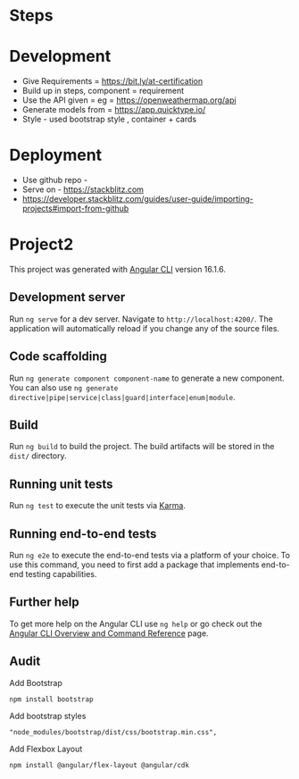 # Steps

# Development
  - Give Requirements = https://bit.ly/at-certification
  - Build up in steps, component = requirement
  - Use the API given = eg = https://openweathermap.org/api
  - Generate models from = https://app.quicktype.io/
  - Style - used bootstrap style , container + cards

# Deployment

  - Use github repo - 
  - Serve on - https://stackblitz.com
  - https://developer.stackblitz.com/guides/user-guide/importing-projects#import-from-github


# Project2

This project was generated with [Angular CLI](https://github.com/angular/angular-cli) version 16.1.6.

## Development server

Run `ng serve` for a dev server. Navigate to `http://localhost:4200/`. The application will automatically reload if you change any of the source files.

## Code scaffolding

Run `ng generate component component-name` to generate a new component. You can also use `ng generate directive|pipe|service|class|guard|interface|enum|module`.

## Build

Run `ng build` to build the project. The build artifacts will be stored in the `dist/` directory.

## Running unit tests

Run `ng test` to execute the unit tests via [Karma](https://karma-runner.github.io).

## Running end-to-end tests

Run `ng e2e` to execute the end-to-end tests via a platform of your choice. To use this command, you need to first add a package that implements end-to-end testing capabilities.

## Further help

To get more help on the Angular CLI use `ng help` or go check out the [Angular CLI Overview and Command Reference](https://angular.io/cli) page.

## Audit

Add Bootstrap

    npm install bootstrap

Add bootstrap styles

    "node_modules/bootstrap/dist/css/bootstrap.min.css",

Add Flexbox Layout

    npm install @angular/flex-layout @angular/cdk
    
